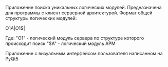 Приложение поиска уникальных логических модулей. 
Предназначена для программы с клиент серверной архитектурой.
Формат общей структуры логических модулей:

O1$A|O1$$|

Где: 
"O1" - логический модуль сервера по структуре которого происходит поиск
"$A" - логический модуль АРМ

Приложение с визуальным интерфейсом пользователя написанном на PyQt5
